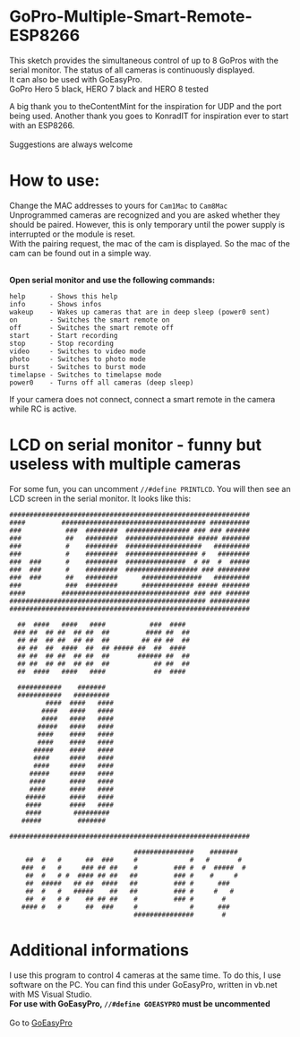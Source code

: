 # GoPro-Multiple-Smart-Remote-ESP8266
This sketch provides the simultaneous control of up to 8 GoPros with the serial monitor. The status of all cameras is continuously displayed. <br>
It can also be used with GoEasyPro.<br>
GoPro Hero 5 black, HERO 7 black and HERO 8 tested

A big thank you to theContentMint for the inspiration for UDP and the port being used.
Another thank you goes to KonradIT for inspiration ever to start with an ESP8266.<br>
<br>
Suggestions are always welcome

# How to use:
Change the MAC addresses to yours for ```Cam1Mac``` to ```Cam8Mac```<br>
Unprogrammed cameras are recognized and you are asked whether they should be paired. However, this is only temporary until the power supply is interrupted or the module is reset.<br>
With the pairing request, the mac of the cam is displayed. So the mac of the cam can be found out in a simple way.<br><br>

<b>Open serial monitor and use the following commands:</b> <br>
```
help      - Shows this help
info      - Shows infos
wakeup    - Wakes up cameras that are in deep sleep (power0 sent)
on        - Switches the smart remote on
off       - Switches the smart remote off
start     - Start recording
stop      - Stop recording
video     - Switches to video mode
photo     - Switches to photo mode
burst     - Switches to burst mode
timelapse - Switches to timelapse mode
power0    - Turns off all cameras (deep sleep)
```
If your camera does not connect, connect a smart remote in the camera while RC is active.

# LCD on serial monitor - funny but useless with multiple cameras
For some fun, you can uncomment ```//#define PRINTLCD```. You will then see an LCD screen in the serial monitor. It looks like this:<br>
```
############################################################    
####         #################################### ##########    
###           ###  ########  ################ ### ### ######    
###           ##   ########  ################# ##### #######    
###           #    ########  ###################   #########    
###           #    ########  ################## #   ########    
###  ###      #    ########  ###############  # ##  #  #####    
###  ###      #    ########  ################## ### ########    
###  ###      ##   ########      ###############   #########    
###           ###  ########      ############# ##### #######    
####         ################################ ### ### ######    
################################################# ##########    
############################################################    
                                                                
  ##  ####   ####   ####           ###  ####                    
 ### ##  ## ##  ## ##  ##         #### ##  ##                   
  ## ##  ## ##  ## ##  ##        ## ## ##  ##                   
  ## ##  ##  ####  ##  ## ##### ##  ##  ####                    
  ## ##  ## ##  ## ##  ##       ###### ##  ##                   
  ## ##  ## ##  ## ##  ##           ## ##  ##                   
  ##  ####   ####   ####            ##  ####                    
                                                                
  ###########    #######                                        
  ###########   #########                                       
         ####  ####   ####                                      
        ####   ####   ####                                      
        ####   ####   ####                                      
       #####   ####   ####                                      
       ####    ####   ####                                      
       ####    ####   ####                                      
      #####    ####   ####                                      
      ####     ####   ####                                      
      ####     ####   ####                                      
     #####     ####   ####                                      
     ####      ####   ####                                      
     ####      ####   ####                                      
    #####      ####   ####                                      
    ####       ####   ####                                      
    ####        #########                                       
   #####         #######                                        
                                                                
############################################################    
                                                                
                               ###############    #######       
    ##  #   #      ##  ###     #             #   #       #      
   ###  #   #     ### ## ##    #         ### #  #  #####  #     
    ##  #   # #  #### ## ##   ##         ### #    #     #       
    ##  #####   ## ##  ####   ##         ### #      ###         
    ##  #   #   #####    ##   ##         ### #     #   #        
    ##  #   # #    ## ## ##    #         ### #       #          
   #### #   #      ##  ###     #             #      ###         
                               ###############       #          
```
# Additional informations
I use this program to control 4 cameras at the same time. To do this, I use software on the PC. You can find this under GoEasyPro, written in vb.net with MS Visual Studio.<br>
<b> For use with GoEasyPro, ```//#define GOEASYPRO``` must be uncommented </b><br><br>
Go to <a href="https://github.com/sepp89117/GoEasyPro">GoEasyPro</a>
